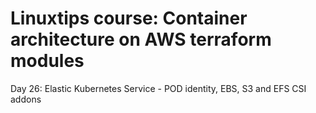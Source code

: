# Linuxtips course: Container architecture on AWS terraform modules

Day 26: Elastic Kubernetes Service - POD identity, EBS, S3 and EFS CSI addons
